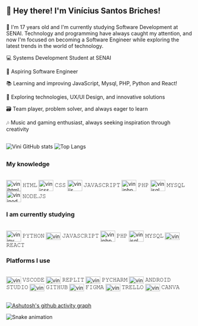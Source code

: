 ## 👋 Hey there! I'm Vinícius Santos Briches!

###

💭 I'm 17 years old and I'm currently studying Software Development at SENAI.
Technology and programming have always caught my attention, and now I'm focused
on becoming a Software Engineer while exploring the latest trends in the world of technology.


💻 Systems Development Student at SENAI

🎯 Aspiring Software Engineer

📚 Learning and improving JavaScript, Mysql, PHP, Python and React!

🚀 Exploring technologies, UX/UI Design, and innovative solutions

🗃️ Team player, problem solver, and always eager to learn

🎶 Music and gaming enthusiast, always seeking inspiration through creativity

##

![Vini GitHub stats](https://github-readme-stats.vercel.app/api?username=Vini-cods&show_icons=true&theme=tokyonight)
![Top Langs](https://github-readme-stats.vercel.app/api/top-langs/?username=Vini-cods&layout=compact&theme=tokyonight)

##

### My knowledge

<div style="display: inline_block"><br/>      
    <img align="center" alt="vinihtml" height="30" width="40" src="https://cdn.jsdelivr.net/gh/devicons/devicon@latest/icons/html5/html5-original.svg" /> 𝙷𝚃𝙼𝙻
    <img align="center" alt="vinicss" height="30" width="40" src="https://cdn.jsdelivr.net/gh/devicons/devicon@latest/icons/css3/css3-original.svg" /> 𝙲𝚂𝚂
    <img align="center" alt="vinijs" height="30" width="40" src="https://cdn.jsdelivr.net/gh/devicons/devicon@latest/icons/javascript/javascript-original.svg" /> 𝙹𝙰𝚅𝙰𝚂𝙲𝚁𝙸𝙿𝚃
    <img align="center" alt="viniphp" height="30" width="40" src="https://cdn.jsdelivr.net/gh/devicons/devicon@latest/icons/php/php-original.svg" /> 𝙿𝙷𝙿
    <img align="center" alt="vinisql" height="30" width="40" src="https://cdn.jsdelivr.net/gh/devicons/devicon@latest/icons/mysql/mysql-original-wordmark.svg" /> 𝙼𝚈𝚂𝚀𝙻
    <img align="center" alt="vininode" height="30" width="40" src="https://cdn.jsdelivr.net/gh/devicons/devicon@latest/icons/nodejs/nodejs-original-wordmark.svg" /> 𝙽𝙾𝙳𝙴.𝙹𝚂       
</div>

### I am currently studying

<div style="display: inline_block"><br/>      
    <img align="center" alt="vinipy" height="30" width="40" src="https://cdn.jsdelivr.net/gh/devicons/devicon@latest/icons/python/python-original.svg" /> 𝙿𝚈𝚃𝙷𝙾𝙽
    <img align="center" alt="vinijs" height="20" width="40" src="https://cdn.jsdelivr.net/gh/devicons/devicon@latest/icons/javascript/javascript-original.svg" /> 𝙹𝙰𝚅𝙰𝚂𝙲𝚁𝙸𝙿𝚃
    <img align="center" alt="viniphp" height="30" width="40" src="https://cdn.jsdelivr.net/gh/devicons/devicon@latest/icons/php/php-original.svg" /> 𝙿𝙷𝙿
    <img align="center" alt="vinisql" height="30" width="40" src="https://cdn.jsdelivr.net/gh/devicons/devicon@latest/icons/mysql/mysql-original-wordmark.svg" /> 𝙼𝚈𝚂𝚀𝙻
    <img align="center" alt="vinireact" height="20" width="40" src="https://cdn.jsdelivr.net/gh/devicons/devicon@latest/icons/react/react-original.svg" /> 𝚁𝙴𝙰𝙲𝚃       
</div>

### Platforms I use

<div style="display: inline_block"><br/>      
    <img align="center" alt="vinivscode" height="20" width="40" src="https://cdn.jsdelivr.net/gh/devicons/devicon@latest/icons/vscode/vscode-original.svg" />  𝚅𝚂𝙲𝙾𝙳𝙴
    <img align="center" alt="vinireplit" height="20" width="40" src="https://cdn.jsdelivr.net/gh/devicons/devicon@latest/icons/replit/replit-original.svg" />  𝚁𝙴𝙿𝙻𝙸𝚃
    <img align="center" alt="vinipycharm" height="20" width="40" src="https://cdn.jsdelivr.net/gh/devicons/devicon@latest/icons/pycharm/pycharm-original.svg" />  𝙿𝚈𝙲𝙷𝙰𝚁𝙼
    <img align="center" alt="viniandroids" height="20" width="40" src="https://cdn.jsdelivr.net/gh/devicons/devicon@latest/icons/androidstudio/androidstudio-original.svg" />  𝙰𝙽𝙳𝚁𝙾𝙸𝙳 𝚂𝚃𝚄𝙳𝙸𝙾
    <img align="center" alt="vinigithub" height="20" width="40" src="https://cdn.jsdelivr.net/gh/devicons/devicon@latest/icons/github/github-original.svg" />  𝙶𝙸𝚃𝙷𝚄𝙱
    <img align="center" alt="vinifigma" height="20" width="40" src="https://cdn.jsdelivr.net/gh/devicons/devicon@latest/icons/figma/figma-original.svg" />  𝙵𝙸𝙶𝙼𝙰
    <img align="center" alt="vinitrello" height="20" width="40" src="https://cdn.jsdelivr.net/gh/devicons/devicon@latest/icons/trello/trello-plain.svg" />  𝚃𝚁𝙴𝙻𝙻𝙾
    <img align="center" alt="vinicanva" height="20" width="40" src="https://cdn.jsdelivr.net/gh/devicons/devicon@latest/icons/canva/canva-original.svg" />  𝙲𝙰𝙽𝚅𝙰
</div>

##

[![Ashutosh's github activity graph](https://github-readme-activity-graph.vercel.app/graph?username=Vini-cods&theme=tokyo-night)](https://github.com/ashutosh00710/github-readme-activity-graph)

<img src="https://raw.githubusercontent.com/Vini-cods/Vini-cods/output/snake.svg" alt="Snake animation" />
